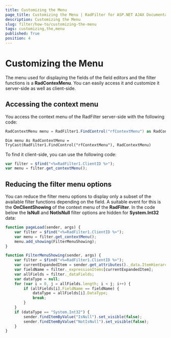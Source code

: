 ```yaml
---
title: Customizing the Menu
page_title: Customizing the Menu | RadFilter for ASP.NET AJAX Documentation
description: Customizing the Menu
slug: filter/how-to/customizing-the-menu
tags: customizing,the,menu
published: True
position: 4
---
```


# Customizing the Menu



The menu used for displaying the fields of the field editors and the filter functions is a **RadContexMenu**. You can easily access it and customize it server-side as well as client-side.

## Accessing the context menu

You access the context menu of the RadFilter server-side with the following code:



````C#
RadContextMenu menu = RadFilter1.FindControl("rfContextMenu") as RadContextMenu;
````
````VB.NET
Dim menu As RadContextMenu = TryCast(RadFilter1.FindControl("rfContextMenu"), RadContextMenu)
````


To find it client-side, you can use the following code:

````JavaScript
var filter = $find("<%=RadFilter1.ClientID %>");
var menu = filter.get_contextMenu();
````



## Reducing the filter menu options

You can reduce the filter menu options to display only a subset of the available filter functions depending on the field. A suitable event for this is the **OnClientShowing** of the context menu of the **RadFilter**. In the code below the **IsNull** and **NotIsNull** filter options are hidden for **System.Int32** data:

````JavaScript
function pageLoad(sender, args) {
    var filter = $find("<%=RadFilter1.ClientID %>");
    var menu = filter.get_contextMenu();
    menu.add_showing(FilterMenuShowing);
}

function FilterMenuShowing(sender, args) {
    var filter = $find("<%=RadFilter1.ClientID %>");
    var currentExpandedItem = sender.get_attributes()._data.ItemHierarchyIndex;
    var fieldName = filter._expressionItems[currentExpandedItem];
    var allFields = filter._dataFields;
    var dataType = null;
    for (var i = 0, j = allFields.length; i < j; i++) {
        if (allFields[i].FieldName == fieldName) {
            dataType = allFields[i].DataType;
            break;
        }
    }
    if (dataType == "System.Int32") {
        sender.findItemByValue("IsNull").set_visible(false);
        sender.findItemByValue("NotIsNull").set_visible(false);
    }
}
````


